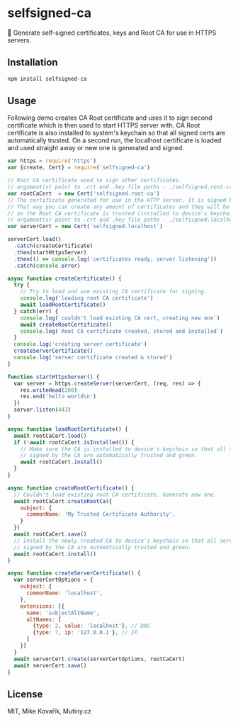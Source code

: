 # selfsigned-ca

🔑 Generate self-signed certificates, keys and Root CA for use in HTTPS servers.

## Installation

```js
npm install selfsigned-ca
```

## Usage

Following demo creates CA Root certificate and uses it to sign second certificate which is then used to start HTTPS server with. CA Root certificate is also installed to system's keychain so that all signed certs are automatically trusted. On a second run, the localhost certificate is loaded and used straight away or new one is generated and signed.

```js
var https = require('https')
var {create, Cert} = require('selfsigned-ca')

// Root CA certificate used to sign other certificates.
// argument(s) point to .crt and .key file paths - ./selfsigned.root-ca.crt & ./selfsigned.root-ca.key
var rootCaCert  = new Cert('selfsigned.root-ca')
// The certificate generated for use in the HTTP server. It is signed by the CA certificate.
// That way you can create any amount of certificates and they will be all trusted as long
// as the Root CA certificate is trusted (installed to device's keychain).
// argument(s) point to .crt and .key file paths - ./selfsigned.localhost.crt & ./selfsigned.localhost.key
var serverCert = new Cert(`selfsigned.localhost`)

serverCert.load()
  .catch(createCertificate)
  .then(startHttpsServer)
  .then(() => console.log('certificates ready, server listening'))
  .catch(console.error)

async function createCertificate() {
  try {
    // Try to load and use existing CA certificate for signing.
    console.log('loading root CA certificate')
    await loadRootCertificate()
  } catch(err) {
    console.log(`couldn't load existing CA cert, creating new one`)
    await createRootCertificate()
    console.log(`Root CA certificate created, stored and installed`)
  }
  console.log('creating server certificate')
  createServerCertificate()
  console.log('server certificate created & stored')
}

function startHttpsServer() {
  var server = https.createServer(serverCert, (req, res) => {
    res.writeHead(200)
    res.end('hello world\n')
  })
  server.listen(443)
}

async function loadRootCertificate() {
  await rootCaCert.load()
  if (!await rootCaCert.isInstalled()) {
    // Make sure the CA is installed to device's keychain so that all server certificates
    // signed by the CA are automatically trusted and green.
    await rootCaCert.install()
  }
}

async function createRootCertificate() {
  // Couldn't load existing root CA certificate. Generate new one.
  await rootCaCert.createRootCa({
    subject: {
      commonName: 'My Trusted Certificate Authority',
    }
  })
  await rootCaCert.save()
  // Install the newly created CA to device's keychain so that all server certificates
  // signed by the CA are automatically trusted and green.
  await rootCaCert.install()
}

async function createServerCertificate() {
  var serverCertOptions = {
    subject: {
      commonName: 'localhost',
    },
    extensions: [{
      name: 'subjectAltName',
      altNames: [
        {type: 2, value: 'localhost'}, // DNS
        {type: 7, ip: '127.0.0.1'}, // IP
      ]
    }]
  }
  await serverCert.create(serverCertOptions, rootCaCert)
  await serverCert.save()
}

```

## License

MIT, Mike Kovařík, Mutiny.cz